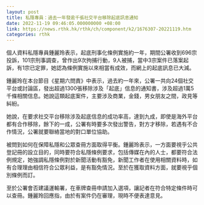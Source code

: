 ```yaml
---
layout: post
title: 私隱專員：過去一年發逾千張社交平台移除起底訊息通知
date: 2022-11-19 09:46:05.000000000 +08:00
link: https://news.rthk.hk/rthk/ch/component/k2/1676307-20221119.htm
categories: rthk
---
```


個人資料私隱專員鍾麗玲表示，起底刑事化條例實施約一年，期間公署收到696宗投訴，101宗刑事調查，曾作出9次拘捕行動，9人被捕，當中3宗案件已落案起訴，有1宗已定罪，她認為條例實施以來相當有成效，而網上的起底訊息已大減。

鍾麗玲在本台節目《星期六問責》中表示，過去約一年來，公署一共向24個社交平台或討論區，發出超過1300張移除涉及「起底」信息的通知書，涉及超過1萬5千條相關信息。她說這類起底案件，主要涉及商業，金錢，男女朋友之間，政見等糾紛。

她說，在要求社交平台移除涉及起底信息的成功率高，達到九成，即使是海外平台都有合作移除，餘下的一成，公署有時要多次發出警告，對方才移除，若遇有不合作情況，公署就要聯絡當地的對口單位協助。

被問到如何在保障私隱和公眾查冊方面取得平衡。鍾麗玲表示，一方面要視乎公共登記冊的設立目的，同時要符合私隱條例要求，包括傳媒在內的人士，都要符合法例規定，她強調私隱條例對於新聞活動有豁免，新聞工作者在使用相關資料時，如有合理理由相信符合公眾利益，是有豁免情況。至於在獲取資料方面，就要視乎個別條例而訂。

至於公署會否建議運輸署，在車牌查冊申請加入選項，讓記者在符合特定條件時可以查冊。鍾麗玲回應指，由於有案件仍在審理，現時不便表達意見。
